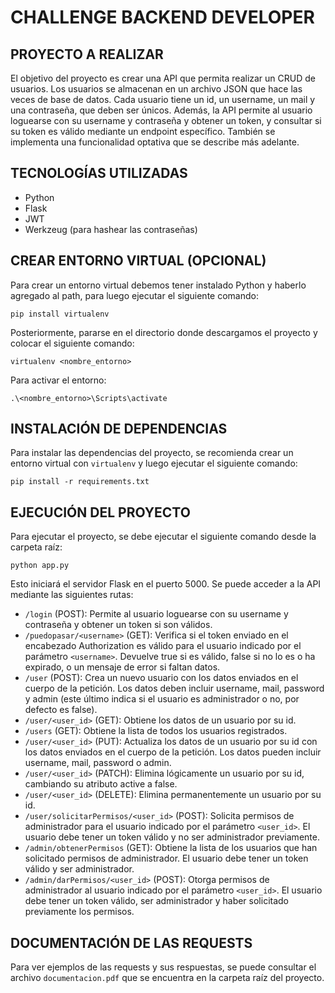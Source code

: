 # CHALLENGE BACKEND DEVELOPER

## PROYECTO A REALIZAR

El objetivo del proyecto es crear una API que permita realizar un CRUD de usuarios. Los usuarios se almacenan en un archivo JSON que hace las veces de base de datos. Cada usuario tiene un id, un username, un mail y una contraseña, que deben ser únicos. Además, la API permite al usuario loguearse con su username y contraseña y obtener un token, y consultar si su token es válido mediante un endpoint específico. También se implementa una funcionalidad optativa que se describe más adelante.

## TECNOLOGÍAS UTILIZADAS

- Python
- Flask
- JWT
- Werkzeug (para hashear las contraseñas)

## CREAR ENTORNO VIRTUAL (OPCIONAL)

Para crear un entorno virtual debemos tener instalado Python y haberlo agregado al path, para luego ejecutar el siguiente comando:

`pip install virtualenv`

Posteriormente, pararse en el directorio donde descargamos el proyecto y colocar el siguiente comando:

`virtualenv <nombre_entorno>`

Para activar el entorno:

`.\<nombre_entorno>\Scripts\activate`

## INSTALACIÓN DE DEPENDENCIAS

Para instalar las dependencias del proyecto, se recomienda crear un entorno virtual con `virtualenv` y luego ejecutar el siguiente comando:

`pip install -r requirements.txt`


## EJECUCIÓN DEL PROYECTO

Para ejecutar el proyecto, se debe ejecutar el siguiente comando desde la carpeta raíz:

`python app.py`


Esto iniciará el servidor Flask en el puerto 5000. Se puede acceder a la API mediante las siguientes rutas:

- `/login` (POST): Permite al usuario loguearse con su username y contraseña y obtener un token si son válidos.
- `/puedopasar/<username>` (GET): Verifica si el token enviado en el encabezado Authorization es válido para el usuario indicado por el parámetro `<username>`. Devuelve true si es válido, false si no lo es o ha expirado, o un mensaje de error si faltan datos.
- `/user` (POST): Crea un nuevo usuario con los datos enviados en el cuerpo de la petición. Los datos deben incluir username, mail, password y admin (este último indica si el usuario es administrador o no, por defecto es false).
- `/user/<user_id>` (GET): Obtiene los datos de un usuario por su id.
- `/users` (GET): Obtiene la lista de todos los usuarios registrados.
- `/user/<user_id>` (PUT): Actualiza los datos de un usuario por su id con los datos enviados en el cuerpo de la petición. Los datos pueden incluir username, mail, password o admin.
- `/user/<user_id>` (PATCH): Elimina lógicamente un usuario por su id, cambiando su atributo active a false.
- `/user/<user_id>` (DELETE): Elimina permanentemente un usuario por su id.
- `/user/solicitarPermisos/<user_id>` (POST): Solicita permisos de administrador para el usuario indicado por el parámetro `<user_id>`. El usuario debe tener un token válido y no ser administrador previamente.
- `/admin/obtenerPermisos` (GET): Obtiene la lista de los usuarios que han solicitado permisos de administrador. El usuario debe tener un token válido y ser administrador.
- `/admin/darPermisos/<user_id>` (POST): Otorga permisos de administrador al usuario indicado por el parámetro `<user_id>`. El usuario debe tener un token válido, ser administrador y haber solicitado previamente los permisos.

## DOCUMENTACIÓN DE LAS REQUESTS

Para ver ejemplos de las requests y sus respuestas, se puede consultar el archivo `documentacion.pdf` que se encuentra en la carpeta raíz del proyecto.
